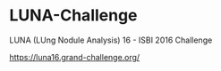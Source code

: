 # LUNA-Challenge



LUNA (LUng Nodule Analysis) 16 - ISBI 2016 Challenge

https://luna16.grand-challenge.org/